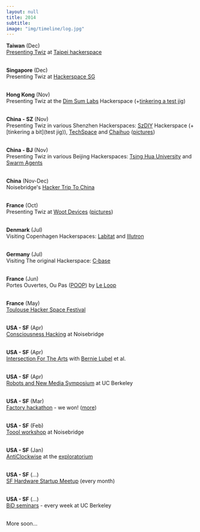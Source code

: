 ```yaml
---
layout: null
title: 2014
subtitle:
image: "img/timeline/log.jpg"
---
```


**Taiwan** (Dec) <br> [Presenting Twiz](https://twitter.com/CedHon/status/547435926448660480) at [Taipei hackerspace](https://taipeihack.org)

<br> **Singapore** (Dec) <br> Presenting Twiz at [Hackerspace SG](https://twitter.com/CedHon/status/543631602392129537)

<br> **Hong Kong** (Nov) <br> Presenting Twiz at the [Dim Sum Labs](https://www.facebook.com/events/384986735004084/) Hackerspace (+[tinkering a test jig](https://twitter.com/CedHon/status/537963010321424384))

<br> **China - SZ** (Nov) <br> Presenting Twiz in various Shenzhen Hackerspaces: [SzDIY](https://szdiy.org/) Hackerspace (+[tinkering a bit](test jig)), [TechSpace](http://www.techspace.cn)
and [Chaihuo](http://chaihuo.org) ([pictures](https://twitter.com/CedHon/status/535138365545676800))

<br> **China - BJ** (Nov) <br> Presenting Twiz in various Beijing Hackerspaces: [Tsing Hua University](https://www.flickr.com/photos/maltman23/15774445831/in/photostream/) and [Swarm Agents](https://twitter.com/maltman23/status/531284505882296320)

<br> **China** (Nov-Dec) <br> Noisebridge's [Hacker Trip To China](http://noisebridge.net/wiki/NoisebridgeChinaTrip4)

<br> **France** (Oct) <br> Presenting Twiz at [Woot Devices](http://wootdevices.io) ([pictures](https://twitter.com/WootDevices/status/521421394530545664))

<br> **Denmark** (Jul) <br> Visiting Copenhagen Hackerspaces: [Labitat](https://labitat.dk) and [Illutron](http://www.illutron.dk)

<br> **Germany** (Jul) <br> Visiting The original Hackerspace: [C&#8209;base](https://c-base.org)

<br> **France** (Jun) <br> Portes Ouvertes, Ou Pas ([POOP](https://lepoop.org/2014/)) by [Le Loop](http://leloop.org)

<br> **France** (May) <br> [Toulouse Hacker Space Festival](https://thsf.tetalab.org/2014)

<br> **USA - SF** (Apr) <br> [Consciousness Hacking](https://www.meetup.com/Consciousness-Hacking-San-Francisco/events/173699982) at Noisebridge

<br> **USA - SF** (Apr) <br> [Intersection For The Arts](http://www.theintersection.org) with [Bernie Lubel](https://bernalwood.com/2014/04/10/bernal-artist-bernie-lubell-unveils-complex-wooden-machine-that-does-nothing-beautifully) et al.

<br> **USA - SF** (Apr) <br> [Robots and New Media Symposium](http://robotsandnewmedia.com) at UC Berkeley

<br> **USA - SF** (Mar) <br> [Factory hackathon](http://blog.bemyapp.com/something-eggciting-this-way-comes) - we won! ([more](https://www.hackster.io/team-hardboiled-hardware/egg-beats-by-hardboiled-hardware-832b49))

<br> **USA - SF** (Feb) <br> [Toool workshop](http://toool.us/meetings.html) at Noisebridge

<br> **USA - SF** (Jan) <br> [AntiClockwise](http://www.anticlockwisearts.com) at the [exploratorium](https://www.exploratorium.edu/press-office/press-releases/play-edge-your-comfort-zone-san-francisco%E2%80%99s-exploratorium)

<br> **USA - SF** (...) <br> [SF Hardware Startup Meetup](https://www.meetup.com/HardwareStartupSF) (every month)

<br> **USA - SF** (...) <br> [BiD seminars](http://bid.berkeley.edu) - every week at UC Berkeley

<br> More soon...

